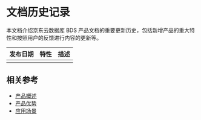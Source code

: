 # 文档历史记录

本文档介绍京东云数据库 BDS 产品文档的重要更新历史，包括新增产品的重大特性和按照用户的反馈进行内容的更新等。

|发布日期|特性|描述|
|-|-|-|
||      ||



## 相关参考

- [产品概述](../Introduction/Product-Overview.md)
- [产品优势](../Introduction/Benefits.md)
- [应用场景](../Introduction/Application-Scenarios.md)

